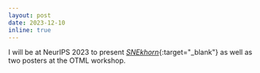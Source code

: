 ```yaml
---
layout: post
date: 2023-12-10
inline: true
---
```


I will be at NeurIPS 2023 to present [*SNEkhorn*](https://arxiv.org/pdf/2305.13797.pdf){:target="\_blank"} as well as two posters at the OTML workshop.
